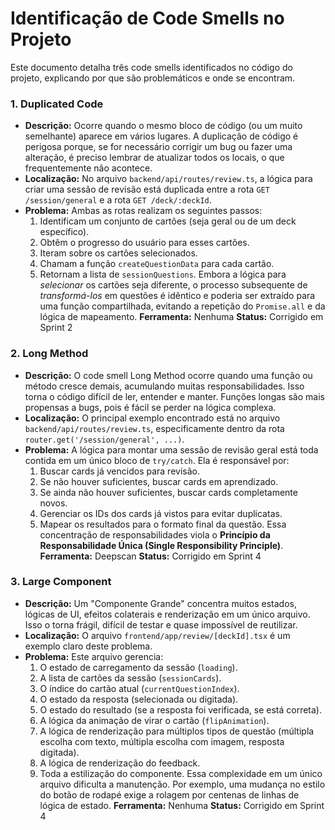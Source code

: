 # Identificação de Code Smells no Projeto

Este documento detalha três code smells identificados no código do projeto, explicando por que são problemáticos e onde se encontram.

### 1. Duplicated Code

-   **Descrição:** Ocorre quando o mesmo bloco de código (ou um muito semelhante) aparece em vários lugares. A duplicação de código é perigosa porque, se for necessário corrigir um bug ou fazer uma alteração, é preciso lembrar de atualizar todos os locais, o que frequentemente não acontece.
-   **Localização:** No arquivo `backend/api/routes/review.ts`, a lógica para criar uma sessão de revisão está duplicada entre a rota `GET /session/general` e a rota `GET /deck/:deckId`.
-   **Problema:** Ambas as rotas realizam os seguintes passos:
    1.  Identificam um conjunto de cartões (seja geral ou de um deck específico).
    2.  Obtêm o progresso do usuário para esses cartões.
    3.  Iteram sobre os cartões selecionados.
    4.  Chamam a função `createQuestionData` para cada cartão.
    5.  Retornam a lista de `sessionQuestions`.
    Embora a lógica para *selecionar* os cartões seja diferente, o processo subsequente de *transformá-los* em questões é idêntico e poderia ser extraído para uma função compartilhada, evitando a repetição do `Promise.all` e da lógica de mapeamento.
     **Ferramenta:** Nenhuma
     **Status:** Corrigido em Sprint 2

### 2. Long Method

-   **Descrição:** O code smell Long Method ocorre quando uma função ou método cresce demais, acumulando muitas responsabilidades. Isso torna o código difícil de ler, entender e manter. Funções longas são mais propensas a bugs, pois é fácil se perder na lógica complexa.
-   **Localização:** O principal exemplo encontrado está no arquivo `backend/api/routes/review.ts`, especificamente dentro da rota `router.get('/session/general', ...)`.
-   **Problema:** A lógica para montar uma sessão de revisão geral está toda contida em um único bloco de `try/catch`. Ela é responsável por:
    1.  Buscar cards já vencidos para revisão.
    2.  Se não houver suficientes, buscar cards em aprendizado.
    3.  Se ainda não houver suficientes, buscar cards completamente novos.
    4.  Gerenciar os IDs dos cards já vistos para evitar duplicatas.
    5.  Mapear os resultados para o formato final da questão.
    Essa concentração de responsabilidades viola o **Princípio da Responsabilidade Única (Single Responsibility Principle)**.
     **Ferramenta:** Deepscan
     **Status:** Corrigido em Sprint 4

### 3. Large Component

-   **Descrição:** Um "Componente Grande" concentra muitos estados, lógicas de UI, efeitos colaterais e renderização em um único arquivo. Isso o torna frágil, difícil de testar e quase impossível de reutilizar.
-   **Localização:** O arquivo `frontend/app/review/[deckId].tsx` é um exemplo claro deste problema.
-   **Problema:** Este arquivo gerencia:
    1.  O estado de carregamento da sessão (`loading`).
    2.  A lista de cartões da sessão (`sessionCards`).
    3.  O índice do cartão atual (`currentQuestionIndex`).
    4.  O estado da resposta (selecionada ou digitada).
    5.  O estado do resultado (se a resposta foi verificada, se está correta).
    6.  A lógica da animação de virar o cartão (`flipAnimation`).
    7.  A lógica de renderização para múltiplos tipos de questão (múltipla escolha com texto, múltipla escolha com imagem, resposta digitada).
    8.  A lógica de renderização do feedback.
    9.  Toda a estilização do componente.
    Essa complexidade em um único arquivo dificulta a manutenção. Por exemplo, uma mudança no estilo do botão de rodapé exige a rolagem por centenas de linhas de lógica de estado.
     **Ferramenta:** Nenhuma
     **Status:** Corrigido em Sprint 4


